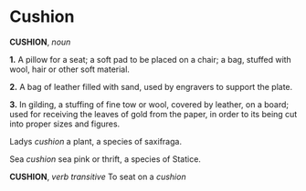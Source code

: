 # Cushion

**CUSHION**, _noun_

**1.** A pillow for a seat; a soft pad to be placed on a chair; a bag, stuffed with wool, hair or other soft material.

**2.** A bag of leather filled with sand, used by engravers to support the plate.

**3.** In gilding, a stuffing of fine tow or wool, covered by leather, on a board; used for receiving the leaves of gold from the paper, in order to its being cut into proper sizes and figures.

Ladys _cushion_ a plant, a species of saxifraga.

Sea _cushion_ sea pink or thrift, a species of Statice.

**CUSHION**, _verb transitive_ To seat on a _cushion_